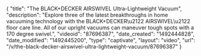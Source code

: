 {
    "title": "The BLACK+DECKER AIRSWIVEL Ultra-Lightweight Vacuum",
    "description": "Explore three of the latest breakthroughs in home vacuuming technology with the BLACK+DECKER\u2122 AIRSWIVEL\u2122 floor care line. All of our upright vacuums can maneuver tough spots with a 170 degree swivel.",
    "videoid": "87696387",
    "date_created": "1492444828",
    "date_modified": "1492445200",
    "type": "captivate",
    "layout": "video",
    "url": "\/v\/the-black-decker-airswivel-ultra-lightweight-vacuum\/87696387"
}